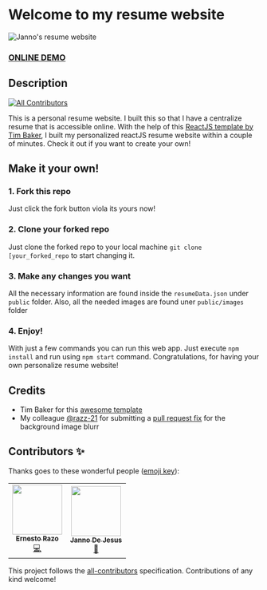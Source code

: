 # Welcome to my resume website

![Janno's resume website](https://i.imgur.com/Em41LLN.png)
### <a href="https://resume.jannomeister.com/">ONLINE DEMO<a/>

## Description

<!-- ALL-CONTRIBUTORS-BADGE:START - Do not remove or modify this section -->
[![All Contributors](https://img.shields.io/badge/all_contributors-2-orange.svg?style=flat-square)](#contributors-)
<!-- ALL-CONTRIBUTORS-BADGE:END -->

This is a personal resume website. I built this so that I have a centralize resume that is accessible online. With the help of this [ReactJS template by Tim Baker](https://github.com/tbakerx/react-resume-template), I built my personalized reactJS resume website within a couple of minutes. Check it out if you want to create your own!

## Make it your own!
### 1. Fork this repo
Just click the fork button viola its yours now!
### 2. Clone your forked repo
Just clone the forked repo to your local machine `git clone [your_forked_repo` to start changing it.
### 3. Make any changes you want
All the necessary information are found inside the `resumeData.json` under `public` folder. Also, all the needed images are found uner `public/images` folder
### 4. Enjoy!
With just a few commands you can run this web app. Just execute `npm install` and run using `npm start` command. Congratulations, for having your own personalize resume website!

## Credits
* Tim Baker for this [awesome template](https://github.com/tbakerx/react-resume-template)
* My colleague [@razz-21](https://github.com/razz-21) for submitting a [pull request fix](https://github.com/jannomeister/resume/pull/7) for the background image blurr

## Contributors ✨

Thanks goes to these wonderful people ([emoji key](https://allcontributors.org/docs/en/emoji-key)):

<!-- ALL-CONTRIBUTORS-LIST:START - Do not remove or modify this section -->
<!-- prettier-ignore-start -->
<!-- markdownlint-disable -->
<table>
  <tr>
    <td align="center"><a href="https://github.com/21-razz"><img src="https://avatars.githubusercontent.com/u/70556094?v=4?s=100" width="100px;" alt=""/><br /><sub><b>Ernesto Razo</b></sub></a><br /><a href="https://github.com/jannomeister/resume/commits?author=21-razz" title="Code">💻</a></td>
    <td align="center"><a href="http://resume.jannomeister.com"><img src="https://avatars.githubusercontent.com/u/46916819?v=4?s=100" width="100px;" alt=""/><br /><sub><b>Janno De Jesus</b></sub></a><br /><a href="#maintenance-jannomeister" title="Maintenance">🚧</a></td>
  </tr>
</table>

<!-- markdownlint-restore -->
<!-- prettier-ignore-end -->

<!-- ALL-CONTRIBUTORS-LIST:END -->

This project follows the [all-contributors](https://github.com/all-contributors/all-contributors) specification. Contributions of any kind welcome!
